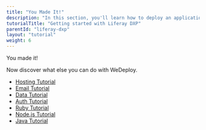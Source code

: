 ```yaml
---
title: "You Made It!"
description: "In this section, you'll learn how to deploy an application using Liferay DXP."
tutorialTitle: "Getting started with Liferay DXP"
parentId: "liferay-dxp"
layout: "tutorial"
weight: 6
---
```


<div class="notfound">
	<div class="notfound-icon">
		<span class="icon-16-thumb-up"></span>
	</div>
	<p class="notfound-text">You made it!</p>
	<p>Now discover what else you can do with WeDeploy.</p>
	<ul class="checklist">
		<li><a href="/tutorials/hosting/get-started.html">Hosting Tutorial</a></li>
		<li><a href="/tutorials/email-web/get-started.html">Email Tutorial</a></li>
		<li><a href="/tutorials/data-web/get-started.html">Data Tutorial</a></li>
		<li><a href="/tutorials/auth-web/get-started.html">Auth Tutorial</a></li>
		<li><a href="/tutorials/ruby/get-started.html">Ruby Tutorial</a></li>
		<li><a href="/tutorials/nodejs/get-started.html">Node.js Tutorial</a></li>
		<li><a href="/tutorials/java/get-started.html">Java Tutorial</a></li>
	</ul>
</div>
